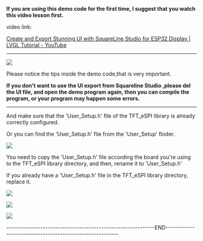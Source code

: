 **If you are using this demo code for the first time, I suggest that you watch this video lesson first.**

video link:

[Create and Export Stunning UI with SquareLine Studio for ESP32 Display | LVGL Tutorial - YouTube](https://www.youtube.com/watch?v=Ls0uLyeAgiw)

---

![](https://github.com/Elecrow-RD/esp32-display/blob/master/2.4/3%E3%80%81arduino/2.4-2.8-3.5inch_Squareline_Demo/README/1.png?raw=true)

Please notice the tips inside the demo code,that is very important.

**If you don't want to use the UI export from Squareline Studio ,please del the UI file, and open the demo program again, then you can compile the program, or your program may happen some errors.**

---

And make sure that the 'User_Setup.h' file of the TFT_eSPI library is already correctly configured.

Or you can find the 'User_Setup.h' file from the 'User_Setup' floder.

![](https://github.com/Elecrow-RD/esp32-display/blob/master/2.4/3%E3%80%81arduino/2.4-2.8-3.5inch_Squareline_Demo/README/2.png?raw=true)

You need to copy the 'User_Setup.h' file according the board you're using to the TFT_eSPI library directory, and then, rename it to 'User_Setup.h'

If you already have a 'User_Setup.h' file in the TFT_eSPI library directory, replace it.

![](https://github.com/Elecrow-RD/esp32-display/blob/master/2.4/3%E3%80%81arduino/2.4-2.8-3.5inch_Squareline_Demo/README/3.png?raw=true)

![](https://github.com/Elecrow-RD/esp32-display/blob/master/2.4/3%E3%80%81arduino/2.4-2.8-3.5inch_Squareline_Demo/README/4.png?raw=true)

![](https://github.com/Elecrow-RD/esp32-display/blob/master/2.4/3%E3%80%81arduino/2.4-2.8-3.5inch_Squareline_Demo/README/5.png?raw=true)

-------------------------------------------------------------END----------------------------------------------------------
